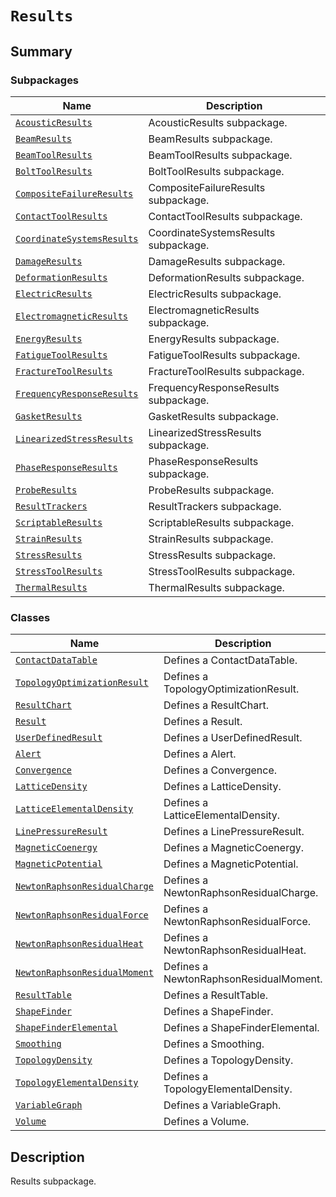 <a id="results"></a>

# `Results`

<a id="summary"></a>

## Summary

### Subpackages

| Name | Description |
|---------------------------------------------------------------------------------------------------------------------------------------------------------------------|--------------------------------------|
| [`AcousticResults`](AcousticResults/index.md#module-ansys.mechanical.stubs.v241.Ansys.ACT.Automation.Mechanical.Results.AcousticResults)                            | AcousticResults subpackage.          |
| [`BeamResults`](BeamResults/index.md#module-ansys.mechanical.stubs.v241.Ansys.ACT.Automation.Mechanical.Results.BeamResults)                                        | BeamResults subpackage.              |
| [`BeamToolResults`](BeamToolResults/index.md#module-ansys.mechanical.stubs.v241.Ansys.ACT.Automation.Mechanical.Results.BeamToolResults)                            | BeamToolResults subpackage.          |
| [`BoltToolResults`](BoltToolResults/index.md#module-ansys.mechanical.stubs.v241.Ansys.ACT.Automation.Mechanical.Results.BoltToolResults)                            | BoltToolResults subpackage.          |
| [`CompositeFailureResults`](CompositeFailureResults/index.md#module-ansys.mechanical.stubs.v241.Ansys.ACT.Automation.Mechanical.Results.CompositeFailureResults)    | CompositeFailureResults subpackage.  |
| [`ContactToolResults`](ContactToolResults/index.md#module-ansys.mechanical.stubs.v241.Ansys.ACT.Automation.Mechanical.Results.ContactToolResults)                   | ContactToolResults subpackage.       |
| [`CoordinateSystemsResults`](CoordinateSystemsResults/index.md#module-ansys.mechanical.stubs.v241.Ansys.ACT.Automation.Mechanical.Results.CoordinateSystemsResults) | CoordinateSystemsResults subpackage. |
| [`DamageResults`](DamageResults/index.md#module-ansys.mechanical.stubs.v241.Ansys.ACT.Automation.Mechanical.Results.DamageResults)                                  | DamageResults subpackage.            |
| [`DeformationResults`](DeformationResults/index.md#module-ansys.mechanical.stubs.v241.Ansys.ACT.Automation.Mechanical.Results.DeformationResults)                   | DeformationResults subpackage.       |
| [`ElectricResults`](ElectricResults/index.md#module-ansys.mechanical.stubs.v241.Ansys.ACT.Automation.Mechanical.Results.ElectricResults)                            | ElectricResults subpackage.          |
| [`ElectromagneticResults`](ElectromagneticResults/index.md#module-ansys.mechanical.stubs.v241.Ansys.ACT.Automation.Mechanical.Results.ElectromagneticResults)       | ElectromagneticResults subpackage.   |
| [`EnergyResults`](EnergyResults/index.md#module-ansys.mechanical.stubs.v241.Ansys.ACT.Automation.Mechanical.Results.EnergyResults)                                  | EnergyResults subpackage.            |
| [`FatigueToolResults`](FatigueToolResults/index.md#module-ansys.mechanical.stubs.v241.Ansys.ACT.Automation.Mechanical.Results.FatigueToolResults)                   | FatigueToolResults subpackage.       |
| [`FractureToolResults`](FractureToolResults/index.md#module-ansys.mechanical.stubs.v241.Ansys.ACT.Automation.Mechanical.Results.FractureToolResults)                | FractureToolResults subpackage.      |
| [`FrequencyResponseResults`](FrequencyResponseResults/index.md#module-ansys.mechanical.stubs.v241.Ansys.ACT.Automation.Mechanical.Results.FrequencyResponseResults) | FrequencyResponseResults subpackage. |
| [`GasketResults`](GasketResults/index.md#module-ansys.mechanical.stubs.v241.Ansys.ACT.Automation.Mechanical.Results.GasketResults)                                  | GasketResults subpackage.            |
| [`LinearizedStressResults`](LinearizedStressResults/index.md#module-ansys.mechanical.stubs.v241.Ansys.ACT.Automation.Mechanical.Results.LinearizedStressResults)    | LinearizedStressResults subpackage.  |
| [`PhaseResponseResults`](PhaseResponseResults/index.md#module-ansys.mechanical.stubs.v241.Ansys.ACT.Automation.Mechanical.Results.PhaseResponseResults)             | PhaseResponseResults subpackage.     |
| [`ProbeResults`](ProbeResults/index.md#module-ansys.mechanical.stubs.v241.Ansys.ACT.Automation.Mechanical.Results.ProbeResults)                                     | ProbeResults subpackage.             |
| [`ResultTrackers`](ResultTrackers/index.md#module-ansys.mechanical.stubs.v241.Ansys.ACT.Automation.Mechanical.Results.ResultTrackers)                               | ResultTrackers subpackage.           |
| [`ScriptableResults`](ScriptableResults/index.md#module-ansys.mechanical.stubs.v241.Ansys.ACT.Automation.Mechanical.Results.ScriptableResults)                      | ScriptableResults subpackage.        |
| [`StrainResults`](StrainResults/index.md#module-ansys.mechanical.stubs.v241.Ansys.ACT.Automation.Mechanical.Results.StrainResults)                                  | StrainResults subpackage.            |
| [`StressResults`](StressResults/index.md#module-ansys.mechanical.stubs.v241.Ansys.ACT.Automation.Mechanical.Results.StressResults)                                  | StressResults subpackage.            |
| [`StressToolResults`](StressToolResults/index.md#module-ansys.mechanical.stubs.v241.Ansys.ACT.Automation.Mechanical.Results.StressToolResults)                      | StressToolResults subpackage.        |
| [`ThermalResults`](ThermalResults/index.md#module-ansys.mechanical.stubs.v241.Ansys.ACT.Automation.Mechanical.Results.ThermalResults)                               | ThermalResults subpackage.           |

### Classes

| Name | Description |
|-----------------------------------------------------------------------------------------------------------------------------------------------------------------|----------------------------------------|
| [`ContactDataTable`](ContactDataTable.md#ansys.mechanical.stubs.v241.Ansys.ACT.Automation.Mechanical.Results.ContactDataTable)                                  | Defines a ContactDataTable.            |
| [`TopologyOptimizationResult`](TopologyOptimizationResult.md#ansys.mechanical.stubs.v241.Ansys.ACT.Automation.Mechanical.Results.TopologyOptimizationResult)    | Defines a TopologyOptimizationResult.  |
| [`ResultChart`](ResultChart.md#ansys.mechanical.stubs.v241.Ansys.ACT.Automation.Mechanical.Results.ResultChart)                                                 | Defines a ResultChart.                 |
| [`Result`](Result.md#ansys.mechanical.stubs.v241.Ansys.ACT.Automation.Mechanical.Results.Result)                                                                | Defines a Result.                      |
| [`UserDefinedResult`](UserDefinedResult.md#ansys.mechanical.stubs.v241.Ansys.ACT.Automation.Mechanical.Results.UserDefinedResult)                               | Defines a UserDefinedResult.           |
| [`Alert`](Alert.md#ansys.mechanical.stubs.v241.Ansys.ACT.Automation.Mechanical.Results.Alert)                                                                   | Defines a Alert.                       |
| [`Convergence`](Convergence.md#ansys.mechanical.stubs.v241.Ansys.ACT.Automation.Mechanical.Results.Convergence)                                                 | Defines a Convergence.                 |
| [`LatticeDensity`](LatticeDensity.md#ansys.mechanical.stubs.v241.Ansys.ACT.Automation.Mechanical.Results.LatticeDensity)                                        | Defines a LatticeDensity.              |
| [`LatticeElementalDensity`](LatticeElementalDensity.md#ansys.mechanical.stubs.v241.Ansys.ACT.Automation.Mechanical.Results.LatticeElementalDensity)             | Defines a LatticeElementalDensity.     |
| [`LinePressureResult`](LinePressureResult.md#ansys.mechanical.stubs.v241.Ansys.ACT.Automation.Mechanical.Results.LinePressureResult)                            | Defines a LinePressureResult.          |
| [`MagneticCoenergy`](MagneticCoenergy.md#ansys.mechanical.stubs.v241.Ansys.ACT.Automation.Mechanical.Results.MagneticCoenergy)                                  | Defines a MagneticCoenergy.            |
| [`MagneticPotential`](MagneticPotential.md#ansys.mechanical.stubs.v241.Ansys.ACT.Automation.Mechanical.Results.MagneticPotential)                               | Defines a MagneticPotential.           |
| [`NewtonRaphsonResidualCharge`](NewtonRaphsonResidualCharge.md#ansys.mechanical.stubs.v241.Ansys.ACT.Automation.Mechanical.Results.NewtonRaphsonResidualCharge) | Defines a NewtonRaphsonResidualCharge. |
| [`NewtonRaphsonResidualForce`](NewtonRaphsonResidualForce.md#ansys.mechanical.stubs.v241.Ansys.ACT.Automation.Mechanical.Results.NewtonRaphsonResidualForce)    | Defines a NewtonRaphsonResidualForce.  |
| [`NewtonRaphsonResidualHeat`](NewtonRaphsonResidualHeat.md#ansys.mechanical.stubs.v241.Ansys.ACT.Automation.Mechanical.Results.NewtonRaphsonResidualHeat)       | Defines a NewtonRaphsonResidualHeat.   |
| [`NewtonRaphsonResidualMoment`](NewtonRaphsonResidualMoment.md#ansys.mechanical.stubs.v241.Ansys.ACT.Automation.Mechanical.Results.NewtonRaphsonResidualMoment) | Defines a NewtonRaphsonResidualMoment. |
| [`ResultTable`](ResultTable.md#ansys.mechanical.stubs.v241.Ansys.ACT.Automation.Mechanical.Results.ResultTable)                                                 | Defines a ResultTable.                 |
| [`ShapeFinder`](ShapeFinder.md#ansys.mechanical.stubs.v241.Ansys.ACT.Automation.Mechanical.Results.ShapeFinder)                                                 | Defines a ShapeFinder.                 |
| [`ShapeFinderElemental`](ShapeFinderElemental.md#ansys.mechanical.stubs.v241.Ansys.ACT.Automation.Mechanical.Results.ShapeFinderElemental)                      | Defines a ShapeFinderElemental.        |
| [`Smoothing`](Smoothing.md#ansys.mechanical.stubs.v241.Ansys.ACT.Automation.Mechanical.Results.Smoothing)                                                       | Defines a Smoothing.                   |
| [`TopologyDensity`](TopologyDensity.md#ansys.mechanical.stubs.v241.Ansys.ACT.Automation.Mechanical.Results.TopologyDensity)                                     | Defines a TopologyDensity.             |
| [`TopologyElementalDensity`](TopologyElementalDensity.md#ansys.mechanical.stubs.v241.Ansys.ACT.Automation.Mechanical.Results.TopologyElementalDensity)          | Defines a TopologyElementalDensity.    |
| [`VariableGraph`](VariableGraph.md#ansys.mechanical.stubs.v241.Ansys.ACT.Automation.Mechanical.Results.VariableGraph)                                           | Defines a VariableGraph.               |
| [`Volume`](Volume.md#ansys.mechanical.stubs.v241.Ansys.ACT.Automation.Mechanical.Results.Volume)                                                                | Defines a Volume.                      |

<a id="description"></a>

## Description

Results subpackage.

<!-- !! processed by numpydoc !! -->

